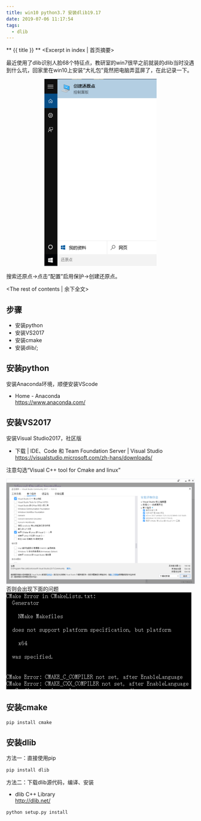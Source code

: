 ```yaml
---
title: win10 python3.7 安装dlib19.17
date: 2019-07-06 11:17:54
tags:
  - dlib
---
```


** {{ title }} ** <Excerpt in index | 首页摘要>

最近使用了dlib识别人脸68个特征点，教研室的win7很早之前就装的dlib当时没遇到什么坑，回家里在win10上安装“大礼包”竟然把电脑弄蓝屏了，在此记录一下。  

<div align=center>
<img src = "win10-python37-安装dlib19-17/00.png" width=300 height=500>
</div>

搜索还原点->点击“配置”启用保护->创建还原点。  

<!-- more -->
<The rest of contents | 余下全文>


## 步骤
* 安装python
* 安装VS2017
* 安装cmake
* 安装dlib/;
## 安装python
安装Anaconda环境，顺便安装VScode  
* Home - Anaconda  
https://www.anaconda.com/

## 安装VS2017
安装Visual Studio2017，社区版  
* 下载 | IDE、Code 和 Team Foundation Server | Visual Studio  
https://visualstudio.microsoft.com/zh-hans/downloads/

注意勾选“Visual C++ tool for Cmake and linux”  
<div align=center>
<img src = "win10-python37-安装dlib19-17/01.png">
</div>
否则会出现下面的问题    
<div>
<img src = "win10-python37-安装dlib19-17/02.png">
</div>

## 安装cmake
``` bash
pip install cmake
```

## 安装dlib
方法一：直接使用pip
``` bash
pip install dlib
```

方法二：下载dlib源代码，编译、安装
* dlib C++ Library  
http://dlib.net/
``` bash
python setup.py install
```






